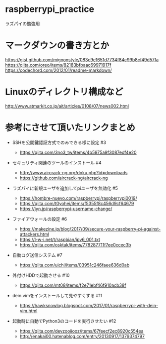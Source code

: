 # raspberrypi_practice
ラズパイの勉強用

# マークダウンの書き方とか
https://gist.github.com/mignonstyle/083c9e1651d7734f84c99b8cf49d57fa  
https://qiita.com/oreo/items/82183bfbaac69971917f  
https://codechord.com/2012/01/readme-markdown/  

# Linuxのディレクトリ構成など
http://www.atmarkit.co.jp/ait/articles/0108/07/news002.html

# 参考にさせて頂いたリンクまとめ
- SSHを公開鍵認証方式でのみできる様に設定 #3
  - https://qiita.com/3no3_tw/items/4b5975a9f3087edf4e20
- セキュリティ関連のツールのインストール #4
  - http://www.aircrack-ng.org/doku.php?id=downloads
  - https://github.com/aircrack-ng/aircrack-ng
- ラズパイに新規ユーザを追加してpiユーザを無効化 #5
  - https://hombre-nuevo.com/raspberrypi/raspberrypi0019/
  - https://qiita.com/t0yohei/items/f5355f8c456d9cf64679
  - https://jyn.jp/raspberrypi-username-change/
- ファイアウォールの設定 #6
  - https://makezine.jp/blog/2017/09/secure-your-raspberry-pi-against-attackers.html
  - https://l-w-i.net/t/raspbian/ipv6_001.txt
  - https://qiita.com/osktak/items/778287711f7ee0ccec3b
- 自動ログ送信システム #7
  - https://qiita.com/uichi/items/03951c246faee636d0ab
- 外付けHDDで起動させる #10
  - https://qiita.com/mt08/items/f2e71ebf46f910acb38f

- dein.vimをインストールして見やすくする #11
  - https://hawksnowlog.blogspot.com/2017/01/raspberrypi-with-dein-vim.html
- 起動時に自動でPython3のコードを実行させたい #12
  - https://qiita.com/devzooiiooz/items/67feecf2ec8920c554ea
  - http://enakai00.hatenablog.com/entry/20130917/1379374797

